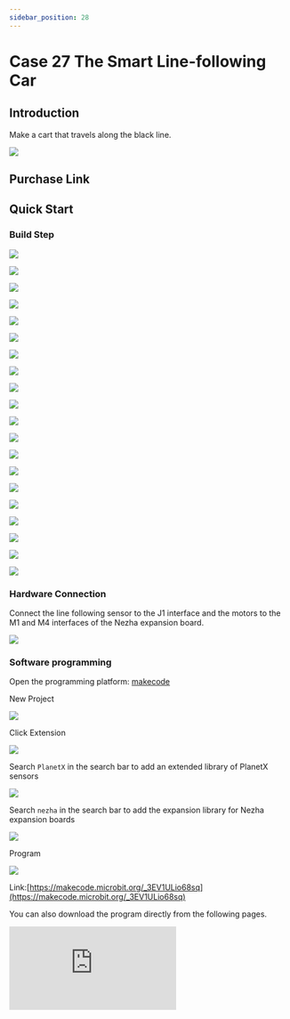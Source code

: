 ```yaml
---
sidebar_position: 28
---
```


# Case 27 The Smart Line-following Car

## Introduction

Make a cart that travels along the black line.

![](./images/nezha-inventors-kit-v2-case-27-01.png)

## Purchase Link



## Quick Start

### Build Step

![](./images/nezha-inventors-kit-v2-step-27-01.png)

![](./images/nezha-inventors-kit-v2-step-27-02.png)

![](./images/nezha-inventors-kit-v2-step-27-03.png)

![](./images/nezha-inventors-kit-v2-step-27-04.png)

![](./images/nezha-inventors-kit-v2-step-27-05.png)

![](./images/nezha-inventors-kit-v2-step-27-06.png)

![](./images/nezha-inventors-kit-v2-step-27-07.png)

![](./images/nezha-inventors-kit-v2-step-27-08.png)

![](./images/nezha-inventors-kit-v2-step-27-09.png)

![](./images/nezha-inventors-kit-v2-step-27-10.png)

![](./images/nezha-inventors-kit-v2-step-27-11.png)

![](./images/nezha-inventors-kit-v2-step-27-12.png)

![](./images/nezha-inventors-kit-v2-step-27-13.png)

![](./images/nezha-inventors-kit-v2-step-27-14.png)

![](./images/nezha-inventors-kit-v2-step-27-15.png)

![](./images/nezha-inventors-kit-v2-step-27-16.png)

![](./images/nezha-inventors-kit-v2-step-27-17.png)

![](./images/nezha-inventors-kit-v2-step-27-18.png)

![](./images/nezha-inventors-kit-v2-step-27-19.png)

![](./images/nezha-inventors-kit-v2-step-27-20.png)



### Hardware Connection

Connect the line following sensor to the J1 interface and the motors to the M1 and M4 interfaces of the Nezha expansion board.

![](./images/nezha-inventors-kit-v2-case-27-02.png)

### Software programming

Open the programming platform: [makecode](https://makecode.microbit.org/#)

New Project

![](./images/nezha-inventors-kit-v2-case-19-03.png)

Click Extension

![](./images/nezha-inventors-kit-v2-case-19-04.png)

Search `PlanetX` in the search bar to add an extended library of PlanetX sensors

![](./images/nezha-inventors-kit-v2-case-19-05.png)

Search `nezha` in the search bar to add the expansion library for Nezha expansion boards

![](./images/nezha-inventors-kit-v2-case-19-06.png)

Program

![](./images/nezha-inventors-kit-v2-case-27-07.png)


Link:[https://makecode.microbit.org/_3EV1ULio68sq](https://makecode.microbit.org/_3EV1ULio68sq)

You can also download the program directly from the following pages.

<div
    style={{
        position: 'relative',
        paddingBottom: '60%',
        overflow: 'hidden',
    }}
>
    <iframe
        src="https://makecode.microbit.org/_3EV1ULio68sq"
        frameborder="0"
        sandbox="allow-popups allow-forms allow-scripts allow-same-origin"
        style={{
            position: 'absolute',
            width: '100%',
            height: '100%',
        }}
    />
</div>

### Result

The car travels along the black line.

![](./images/nezha-inventors-kit-v2-case-27.gif)
